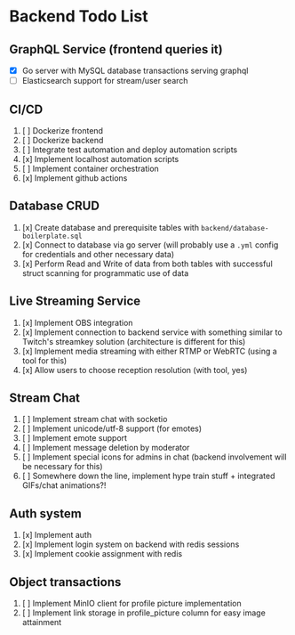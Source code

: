 # Backend Todo List

## GraphQL Service (frontend queries it)

  - [x] Go server with MySQL database transactions serving graphql
  - [ ] Elasticsearch support for stream/user search

## CI/CD 
  
   1. [ ] Dockerize frontend
   2. [ ] Dockerize backend
   3. [ ] Integrate test automation and deploy automation scripts
   4. [x] Implement localhost automation scripts
   5. [ ] Implement container orchestration
   6. [x] Implement github actions
   
## Database CRUD
   
   1. [x] Create database and prerequisite tables with `backend/database-boilerplate.sql`
   2. [x] Connect to database via go server (will probably use a `.yml` config for credentials and other necessary data)
   3. [x] Perform Read and Write of data from both tables with successful struct scanning for programmatic use of data
   
## Live Streaming Service

  1. [x] Implement OBS integration
  2. [x] Implement connection to backend service with something similar to Twitch's streamkey solution (architecture is different for this)
  3. [x] Implement media streaming with either RTMP or WebRTC (using a tool for this)
  4. [x] Allow users to choose reception resolution (with tool, yes)
  
## Stream Chat

  1. [ ] Implement stream chat with socketio 
  2. [ ] Implement unicode/utf-8 support (for emotes)
  3. [ ] Implement emote support
  4. [ ] Implement message deletion by moderator
  5. [ ] Implement special icons for admins in chat (backend involvement will be necessary for this)
  6. [ ] Somewhere down the line, implement hype train stuff + integrated GIFs/chat animations?!

## Auth system

  1. [x] Implement auth
  2. [x] Implement login system on backend with redis sessions 
  3. [x] Implement cookie assignment with redis  

## Object transactions

  1. [ ] Implement MinIO client for profile picture implementation
  2. [ ] Implement link storage in profile_picture column for easy image attainment
